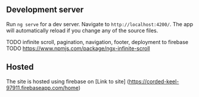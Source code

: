 

## Development server

Run `ng serve` for a dev server. Navigate to `http://localhost:4200/`. The app will automatically reload if you change any of the source files.


TODO infinite scroll, pagination, navigation, footer, deployment to firebase
TODO https://www.npmjs.com/package/ngx-infinite-scroll



## Hosted 
The site is hosted using firebase on [Link to site] (https://corded-keel-97911.firebaseapp.com/home)
